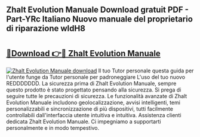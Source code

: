 ## Zhalt Evolution Manuale Download gratuit PDF - Part-YRc Italiano Nuovo manuale del proprietario di riparazione wldH8

# <h2><a href="http://dfder8.blite.top/?on=Zhalt+Evolution+Manuale">🔗Download 👉🔴 Zhalt Evolution Manuale</a></h2>

[![Zhalt Evolution Manuale download](https://i.imgur.com/lujVjoI.png)](http://dfder8.blite.top/?on=Zhalt+Evolution+Manuale)
Il tuo Tutor personale questa guida per l'utente funge da Tutor personale per padroneggiare L'uso del tuo nuovo REDDDDDDD. La sicurezza prima di Zhalt Evolution Manuale, sempre questo prodotto è stato progettato pensando alla sicurezza. Si prega di seguire tutte le precauzioni di sicurezza. Le funzionalità avanzate di Zhalt Evolution Manuale includono geolocalizzazione, avvisi intelligenti, temi personalizzabili e sincronizzazione di più dispositivi, tutti facilmente controllabili dall'interfaccia utente intuitiva e intuitiva. Assistenza clienti dedicata Zhalt Evolution Manuale. Ci impegniamo a supportarti personalmente e in modo tempestivo.
